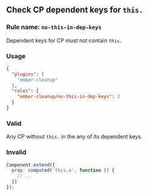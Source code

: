 ## Check CP dependent keys for `this.`

### Rule name: `no-this-in-dep-keys`

Dependent keys for CP must not contain `this.`

### Usage

```json
{
  "plugins": [
    "ember-cleanup"
  ],
  "rules": {
    "ember-cleanup/no-this-in-dep-keys": 2
  }
}
```

### Valid

Any CP without `this.` in the any of its dependent keys.

### Invalid

```javascript
Component.extend({
  prop: computed('this.a', function () {
    // ...
  })
});
```